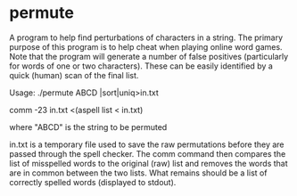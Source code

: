 # permute
A program to help find perturbations of characters in a string.
The primary purpose of this program is to help cheat when playing
online word games.
Note that the program will generate a number of false positives
(particularly for words of one or two characters). These can be
easily identified by a quick (human) scan of the final list.

Usage:
./permute ABCD |sort|uniq>in.txt

comm -23 in.txt <(aspell list < in.txt)

where "ABCD" is the string to be permuted

in.txt is a temporary file used to save the raw permutations
before they are passed through the spell checker. The comm
command then compares the list of misspelled words to the
original (raw) list and removes the words that are in common
between the two lists. What remains should be a list of
correctly spelled words (displayed to stdout).

